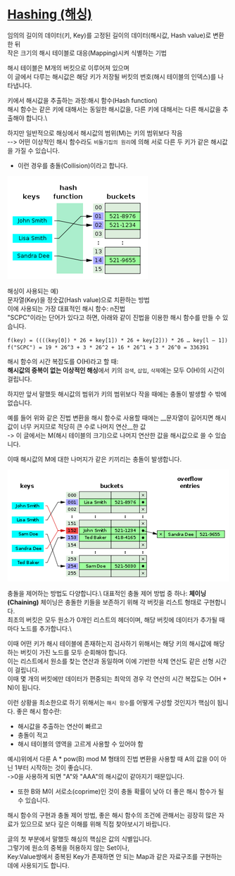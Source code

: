 # [Hashing (해싱)](https://www.codeground.org/common/popCodegroundNote#)

임의의 길이의 데이터(키, Key)를 고정된 길이의 데이터(해시값, Hash value)로 변환한 뒤\
작은 크기의 해시 테이블로 대응(Mapping)시켜 식별하는 기법

해시 테이블은 M개의 버킷으로 이루어져 있으며\
이 글에서 다루는 해시값은 해당 키가 저장될 버킷의 번호(해시 테이블의 인덱스)를 나타냅니다.

키에서 해시값을 추출하는 과정:해시 함수(Hash function)\
해시 함수는 같은 키에 대해서는 동일한 해시값을, 다른 키에 대해서는 다른 해시값을 추출해야 합니다.\

하지만 일반적으로 해싱에서 해시값의 범위(M)는 키의 범위보다 작음\
--> 어떤 이상적인 해시 함수라도 `비둘기집의 원리`에 의해 서로 다른 두 키가 같은 해시값을 가질 수 있습니다. 
*  이런 경우를 충돌(Collision)이라고 합니다.

![](images/hash_1.jpg)

해싱이 사용되는 예)\
문자열(Key)을 정숫값(Hash value)으로 치환하는 방법\
이에 사용되는 가장 대표적인 해시 함수: n진법 \
"SCPC"이라는 단어가 있다고 하면, 아래와 같이 진법을 이용한 해시 함수를 만들 수 있습니다.

```
f(key) = ((((key[0]) * 26 + key[1]) * 26 + key[2])) * 26 … key[l – 1])
f("SCPC") = 19 * 26^3 + 3 * 26^2 + 16 * 26^1 + 3 * 26^0 = 336391
```
해시 함수의 시간 복잡도를 O(H)라고 할 때:\
**해시값의 중복이 없는 이상적인 해싱**에서 키의 `검색`, `삽입`, `삭제`에는 모두 O(H)의 시간이 걸립니다.

하지만 앞서 말했듯 해시값의 범위가 키의 범위보다 작을 때에는 충돌이 발생할 수 밖에 없습니다.

예를 들어 위와 같은 진법 변환을 해시 함수로 사용할 때에는 __문자열이 길어지면 해시값이 너무 커지므로 적당히 큰 수로 나머지 연산__한 값\
-> 이 글에서는 M(해시 테이블의 크기)으로 나머지 연산한 값을 해시값으로 쓸 수 있습니다.

이때 해시값의 M에 대한 나머지가 같은 키끼리는 충돌이 발생합니다.

![](images/hash_2.jpg)

충돌을 제어하는 방법도 다양합니다.\ 
대표적인 충돌 제어 방법 중 하나: **체이닝(Chaining)** 
체이닝은 충돌한 키들을 보존하기 위해 각 버킷을 리스트 형태로 구현합니다. \
최초의 버킷은 모두 원소가 0개인 리스트의 헤더이며, 해당 버킷에 데이터가 추가될 때마다 노드를 추가합니다.\

이때 어떤 키가 해시 테이블에 존재하는지 검사하기 위해서는 해당 키의 해시값에 해당하는 버킷이 가진 노드를 모두 순회해야 합니다. \
이는 리스트에서 원소를 찾는 연산과 동일하며 이에 기반한 삭제 연산도 같은 선형 시간이 걸립니다. \
이때 몇 개의 버킷에만 데이터가 편중되는 최악의 경우 각 연산의 시간 복잡도는 O(H + N)이 됩니다. 

이런 상황을 최소한으로 하기 위해서는 `해시 함수`를 어떻게 구성할 것인지가 핵심이 됩니다.
좋은 해시 함수란:
* 해시값을 추출하는 연산이 빠르고
* 충돌이 적고 
* 해시 테이블의 영역을 고르게 사용할 수 있어야 함

예시)위에서 다룬 A * pow(B) mod M 형태의 진법 변환을 사용할 때 A의 값을 0이 아닌 1부터 시작하는 것이 좋습니다. \
->0을 사용하게 되면 "A"와 "AAA"의 해시값이 같아지기 때문입니다. 
* 또한 B와 M이 서로소(coprime)인 것이 충돌 확률이 낮아 더 좋은 해시 함수가 될 수 있습니다.

해시 함수의 구현과 충돌 제어 방법, 좋은 해시 함수의 조건에 관해서는 굉장히 많은 자료가 있으므로 보다 깊은 이해를 위해 직접 찾아보시기 바랍니다.

글의 첫 부분에서 말했듯 해싱의 핵심은 값의 식별입니다. \
그렇기에 원소의 중복을 허용하지 않는 Set이나,\
Key:Value쌍에서 중복된 Key가 존재하면 안 되는 Map과 같은 자료구조를 구현하는 데에 사용되기도 합니다.
